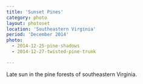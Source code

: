 ```yaml
---
title: 'Sunset Pines'
category: photo
layout: photoset
location: 'Southeastern Virginia'
period: 'December 2014'
photo:
  - 2014-12-25-pine-shadows
  - 2014-12-27-twisted-pine-trunk

---
```


Late sun in the pine forests of southeastern Virginia.
